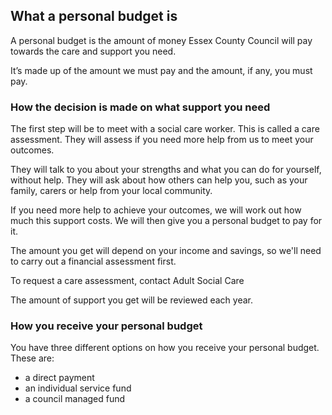 ## What a personal budget is

A personal budget is the amount of money Essex County Council will pay towards the care and support you need.

It’s made up of the amount we must pay and the amount, if any, you must pay.

### How the decision is made on what support you need

The first step will be to meet with a social care worker. This is called a care assessment. They will assess if you need more help from us to meet your outcomes.

They will talk to you about your strengths and what you can do for yourself, without help. They will ask about how others can help you, such as your family, carers or help from your local community.

If you need more help to achieve your outcomes, we will work out how much this support costs. We will then give you a personal budget to pay for it.

The amount you get will depend on your income and savings, so we'll need to carry out a financial assessment first.

To request a care assessment, contact Adult Social Care

The amount of support you get will be reviewed each year.

### How you receive your personal budget

You have three different options on how you receive your personal budget. These are:

- a direct payment
- an individual service fund
- a council managed fund
